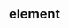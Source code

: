 ---
title: "<small> element"
description: "The `<small>` HTML element represents side-comments and small print, like copyright and legal text, independent of its styled presentation."
category: html
keywords:
last_test_date: "2021-11-13"
test_url: "/tests/html-small.html"
test_results_url: "https://testi.at/proj/QZ5ik13cllxUNqjfEBQf9JrI5E"
stats: {
	apple-mail: {
		macos: {
			"2021-11": "y"
		},
		ios: {
			"11": "y",
			"12": "y",
			"13": "y",
			"14": "y"
		}
	},
	gmail: {
		desktop-webmail: {
			"2021-11": "y"
		},
		ios: {
			"2021-11": "y"
		},
		android: {
			"2021-11": "y"
		},
		mobile-webmail: {
			"2020-02": "y"
		}
	},
	orange: {
		desktop-webmail: {
			"2021-11": "n"
		},
		ios: {
			"2021-11": "n"
		},
		android: {
			"2021-11": "n"
		}
	},
	outlook: {
		windows: {
			"2007": "y",
			"2010": "y",
			"2013": "y",
			"2016": "y",
			"2019": "y"
		},
		windows-mail: {
			"2021-11": "y"
		},
		macos: {
			"2021-11": "y"
		},
		outlook-com: {
			"2021-11": "y"
		},
		ios: {
			"2021-11": "y"
		},
		android: {
			"2021-11": "y"
		}
	},
	yahoo: {
		desktop-webmail: {
			"2021-11": "y"
		},
		ios: {
			"2021-11": "y"
		},
		android: {
			"2021-11": "y"
		}
	},
	aol: {
		desktop-webmail: {
			"2021-11": "y"
		},
		ios: {
			"2021-11": "y"
		},
		android: {
			"2021-11": "y"
		}
	},
	samsung-email: {
		android: {
			"2021-11": "y"
		}
	},
	sfr: {
		desktop-webmail: {
			"2021-11": "y"
		},
		ios: {
			"2021-11": "y"
		},
		android: {
			"2021-11": "y"
		}
	},
	thunderbird: {
		macos: {
			"2021-11": "y"
		}
	},
	protonmail: {
		desktop-webmail: {
			"2021-11":"y"
		},
		ios: {
			"2021-11":"y"
		},
		android: {
			"2021-11":"y"
		}
	},
	hey: {
		desktop-webmail: {
			"2021-11":"y"
		}
	},
	mail-ru: {
		desktop-webmail: {
			"2021-11":"y"
		}
	},
	fastmail: {
		desktop-webmail: {
			"2021-11": "y"
		}
	},
	laposte: {
		desktop-webmail: {
			"2021-11": "y"
		}
	},
	t-online-de: {
		desktop-webmail: {
			"2021-11": "y"
		}
	},
	free-fr: {
		desktop-webmail: {
			"2021-11": "y"
		}
	}
}
notes_by_num: {}
links: {
	"MDN: <small>: the side comment element":"https://developer.mozilla.org/en-US/docs/Web/HTML/Element/small"
}
---